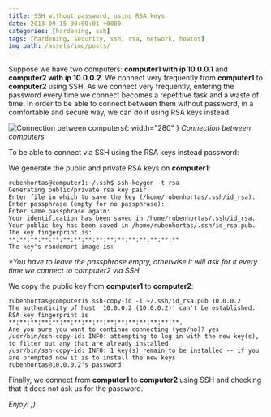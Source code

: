 ```yaml
---
title: SSH without password, using RSA keys
date: 2013-09-15 00:00:01 +0000
categories: [hardening, ssh]
tags: [hardening, security, ssh, rsa, network, howtos]
img_path: /assets/img/posts/
---
```

Suppose we have two computers: **computer1 with ip 10.0.0.1** and **computer2 with ip 10.0.0.2**.
We connect very frequently from **computer1** to **computer2** using SSH.
As we connect very frequently, entering the password every time we connect becomes a repetitive task and a waste of time.
In order to be able to connect between them without password, in a comfortable and secure way, we can do it using RSA keys instead.

![Connection between computers](sshrsa.png){: width="280" }
_Connection between computers_

To be able to connect via SSH using the RSA keys instead password:

We generate the public and private RSA keys on **computer1**:

```console
rubenhortas@computer1:~/.ssh$ ssh-keygen -t rsa
Generating public/private rsa key pair.
Enter file in which to save the key (/home/rubenhortas/.ssh/id_rsa):
Enter passphrase (empty for no passphrase):
Enter same passphrase again:
Your identification has been saved in /home/rubenhortas/.ssh/id_rsa.
Your public key has been saved in /home/rubenhortas/.ssh/id_rsa.pub.
The key fingerprint is:
**:**:**:**:**:**:**:**:**:**:**:**:**:**:**:**
The key's randomart image is: 
```

_*You have to leave the passphrase empty, otherwise it will ask for it every time we connect to computer2 via SSH_

We copy the public key from **computer1** to **computer2**:

```console
rubenhortas@computer1$ ssh-copy-id -i ~/.ssh/id_rsa.pub 10.0.0.2
The authenticity of host '10.0.0.2 (10.0.0.2)' can't be established.
RSA key fingerprint is **:**:**:**:**:**:**:**:**:**:**:**:**:**:**:**.
Are you sure you want to continue connecting (yes/no)? yes
/usr/bin/ssh-copy-id: INFO: attempting to log in with the new key(s), to filter out any that are already installed
/usr/bin/ssh-copy-id: INFO: 1 key(s) remain to be installed -- if you are prompted now it is to install the new keys
rubenhortas@10.0.0.2's password:
```

Finally, we connect from **computer1** to **computer2** using SSH and checking that it does not ask us for the password.

_Enjoy! ;)_
